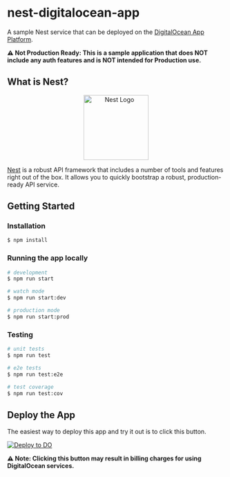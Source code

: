 # nest-digitalocean-app
A sample Nest service that can be deployed on the [DigitalOcean App Platform](https://www.digitalocean.com/products/app-platform/).

**⚠️ Not Production Ready: This is a sample application that does NOT include any auth features and is NOT intended for Production use.**


## What is Nest?
<p align="center">
  <a href="http://nestjs.com/" target="blank"><img src="https://nestjs.com/img/logo_text.svg" width="150" alt="Nest Logo" /></a>
</p>

[Nest](https://github.com/nestjs/nest) is a robust API framework that includes a number of tools and features right out of the box. It allows you to quickly bootstrap a robust, production-ready API service.

## Getting Started

### Installation
```bash
$ npm install
```

### Running the app locally
```bash
# development
$ npm run start

# watch mode
$ npm run start:dev

# production mode
$ npm run start:prod
```

### Testing
```bash
# unit tests
$ npm run test

# e2e tests
$ npm run test:e2e

# test coverage
$ npm run test:cov
```

## Deploy the App

The easiest way to deploy this app and try it out is to click this button.

[![Deploy to DO](https://www.deploytodo.com/do-btn-blue.svg)](https://cloud.digitalocean.com/apps/new?repo=https://github.com/mtfuller/nest-digitalocean-app/tree/main&refcode=012f39345103)

**⚠️ Note: Clicking this button may result in billing charges for using DigitalOcean services.**

